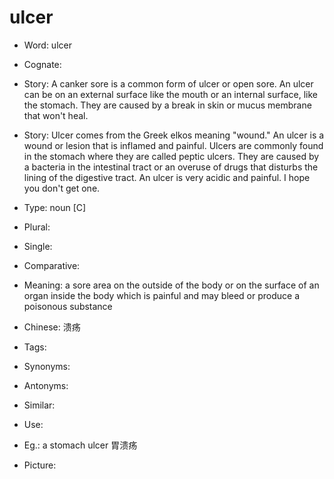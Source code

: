 # ulcer

- Word: ulcer
- Cognate: 
- Story: A canker sore is a common form of ulcer or open sore. An ulcer can be on an external surface like the mouth or an internal surface, like the stomach. They are caused by a break in skin or mucus membrane that won't heal.
- Story: Ulcer comes from the Greek elkos meaning "wound." An ulcer is a wound or lesion that is inflamed and painful. Ulcers are commonly found in the stomach where they are called peptic ulcers. They are caused by a bacteria in the intestinal tract or an overuse of drugs that disturbs the lining of the digestive tract. An ulcer is very acidic and painful. I hope you don't get one.

- Type: noun [C]
- Plural: 
- Single: 
- Comparative: 
- Meaning: a sore area on the outside of the body or on the surface of an organ inside the body which is painful and may bleed or produce a poisonous substance
- Chinese: 溃疡
- Tags: 
- Synonyms: 
- Antonyms: 
- Similar: 
- Use: 
- Eg.: a stomach ulcer 胃溃疡
- Picture: 

